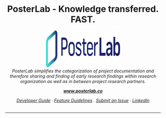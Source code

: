 <div align="center">
  <h1 align="center">PosterLab - Knowledge transferred.   FAST.</h1>

  <p align="center">
    <img src="web-app-material/assets/img/PosterLabLogo.svg" alt="posterlab-logo" width="240px" height="120px"/>
    <br>
    <i>PosterLab simplifies the categorization of project documentation and therefore sharing and finding of early research findings within research organization as well as in between project research partners.
    <br>
  </p>

  <p align="center">
    <a href="https://posterlab.co"><strong>www.posterlab.co</strong></a>
    <br>
  </p>

  <p align="center">
    <a href="DEVELOPER.md">Developer Guide</a>
    ·
    <a href="nest-backend/FEATURE.md">Feature Guidelines</a>
    .
    <a href="https://forms.clickup.com/f/heqhc-1901/R2AJ62RZFHX3WQF8AW">Submit an Issue</a>
    ·
    <a href="https://www.linkedin.com/company/posterlab/mycompany/">LinkedIn</a>
    <br>
    <br>
  </p>

</div>

<hr>
